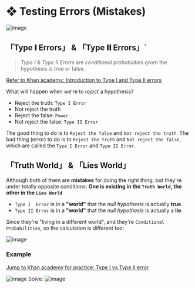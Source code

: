 #  ❖ Testing Errors (Mistakes)

![image](https://user-images.githubusercontent.com/14041622/45285645-42d58e80-b516-11e8-9bf5-0218a77cc1fd.png)

## 「Type 𝐈 Errors」 & 「Type 𝐈𝐈 Errors」`

> _Type I & Type II Errors_ are _conditional probabilities_ given the hypothesis is true or false.

[Refer to Khan academy: Introduction to Type I and Type II errors](https://www.khanacademy.org/math/statistics-probability/significance-tests-one-sample/modal/v/introduction-to-type-i-and-type-ii-errors)

What will happen when we're to _reject_ a hypothesis?
- Reject the truth: `Type I Error`
- Not reject the truth
- Reject the false: `Power`
- Not reject the false: `Type II Error`

The good thing to do is to `Reject the false` and `Not reject the truth`.
The bad thing (error) to do is to `Reject the truth` and `Not reject the false`, which are called the `Type I Error` and `Type II Error`.


## 「Truth World」 & 「Lies World」

Although both of them are **mistakes** for doing the right thing, but they're under totally opposite conditions:
**One is existing in the `Truth World`, the other in the `Lies World`**

- `Type I  Error` is in a **"world"** that the _null hypothesis_ is actually **true**.
- `Type II Error` is in a **"world"** that the _null hypothesis_ is actually a **lie**.

Since they're "living in a different world", and they're `Conditional Probabilities`, so the calculation is different too:

![image](https://user-images.githubusercontent.com/14041622/45341277-a4583480-b5cc-11e8-826d-1120c74ae9d8.png)



### Example

[Jump to Khan academy for practice: Type I vs Type II error](https://www.khanacademy.org/math/ap-statistics/tests-significance-ap/error-probabilities-power/e/type-i-error-type-ii-error-power)

![image](https://user-images.githubusercontent.com/14041622/45290547-7dddbf00-b522-11e8-9708-e6bab5360587.png)
Solve:
![image](https://user-images.githubusercontent.com/14041622/45290563-8504cd00-b522-11e8-8743-0741a14f5a40.png)



